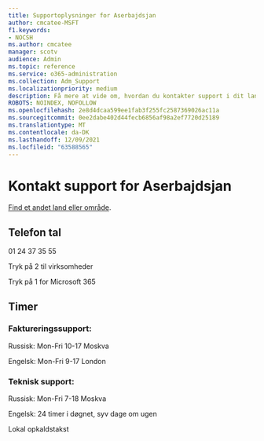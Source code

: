 ```yaml
---
title: Supportoplysninger for Aserbajdsjan
author: cmcatee-MSFT
f1.keywords:
- NOCSH
ms.author: cmcatee
manager: scotv
audience: Admin
ms.topic: reference
ms.service: o365-administration
ms.collection: Adm_Support
ms.localizationpriority: medium
description: Få mere at vide om, hvordan du kontakter support i dit land eller område.
ROBOTS: NOINDEX, NOFOLLOW
ms.openlocfilehash: 2e8d4dcaa599ee1fab3f255fc2587369026ac11a
ms.sourcegitcommit: 0ee2dabe402d44fecb6856af98a2ef7720d25189
ms.translationtype: MT
ms.contentlocale: da-DK
ms.lasthandoff: 12/09/2021
ms.locfileid: "63588565"
---
```

# <a name="contact-support-for-azerbaijan"></a>Kontakt support for Aserbajdsjan

[Find et andet land eller område](../get-help-support.md).

## <a name="phone-number"></a>Telefon tal
01 24 37 35 55

Tryk på 2 til virksomheder

Tryk på 1 for Microsoft 365

## <a name="hours"></a>Timer
### <a name="billing-support"></a>Faktureringssupport:

Russisk: Mon-Fri 10-17 Moskva

Engelsk: Mon-Fri 9-17 London

### <a name="technical-support"></a>Teknisk support:

Russisk: Mon-Fri 7-18 Moskva

Engelsk: 24 timer i døgnet, syv dage om ugen

Lokal opkaldstakst
